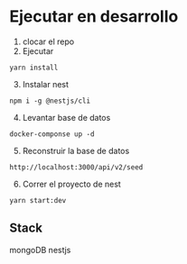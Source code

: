 # Ejecutar en desarrollo
1. clocar el repo
2. Ejecutar
```
yarn install
```

3. Instalar nest 
```
npm i -g @nestjs/cli
```

4. Levantar base de datos
```
docker-componse up -d
```

5. Reconstruir la base de datos
```
http://localhost:3000/api/v2/seed
```

6. Correr el proyecto de nest 
```
yarn start:dev
```

## Stack
mongoDB
nestjs